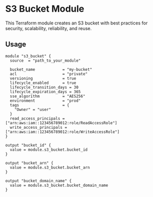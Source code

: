 # S3 Bucket Module

This Terraform module creates an S3 bucket with best practices for security, scalability, reliability, and reuse.

## Usage

```hcl
module "s3_bucket" {
  source  = "path_to_your_module"

  bucket_name            = "my-bucket"
  acl                    = "private"
  versioning             = true
  lifecycle_enabled      = true
  lifecycle_transition_days = 30
  lifecycle_expiration_days = 365
  sse_algorithm          = "AES256"
  environment            = "prod"
  tags                   = {
    "Owner" = "user"
  }
  read_access_principals = ["arn:aws:iam::123456789012:role/ReadAccessRole"]
  write_access_principals = ["arn:aws:iam::123456789012:role/WriteAccessRole"]
}

output "bucket_id" {
  value = module.s3_bucket.bucket_id
}

output "bucket_arn" {
  value = module.s3_bucket.bucket_arn
}

output "bucket_domain_name" {
  value = module.s3_bucket.bucket_domain_name
}
